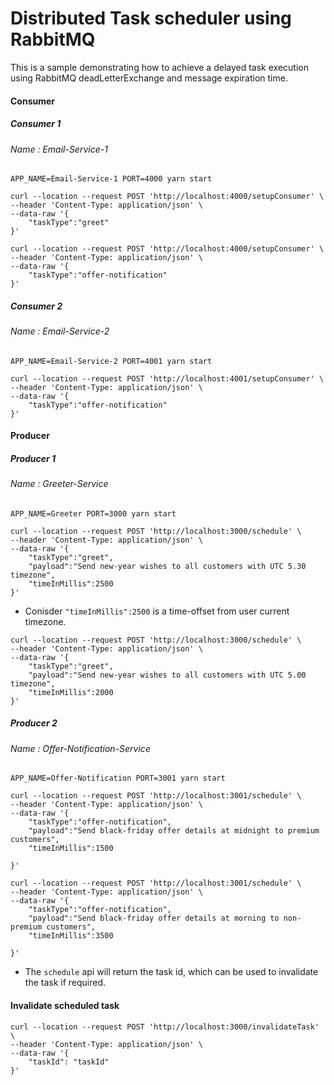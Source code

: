 # Distributed Task scheduler using RabbitMQ

This is a sample demonstrating how to achieve a delayed task execution using RabbitMQ deadLetterExchange and message expiration time.

#### Consumer

##### Consumer 1

###### Name : Email-Service-1

`APP_NAME=Email-Service-1 PORT=4000 yarn start`

```
curl --location --request POST 'http://localhost:4000/setupConsumer' \
--header 'Content-Type: application/json' \
--data-raw '{
    "taskType":"greet"
}'
```

```
curl --location --request POST 'http://localhost:4000/setupConsumer' \
--header 'Content-Type: application/json' \
--data-raw '{
    "taskType":"offer-notification"
}'
```

##### Consumer 2

###### Name : Email-Service-2

`APP_NAME=Email-Service-2 PORT=4001 yarn start`

```
curl --location --request POST 'http://localhost:4001/setupConsumer' \
--header 'Content-Type: application/json' \
--data-raw '{
    "taskType":"offer-notification"
}'
```

#### Producer

##### Producer 1

###### Name : Greeter-Service

`APP_NAME=Greeter PORT=3000 yarn start`

```
curl --location --request POST 'http://localhost:3000/schedule' \
--header 'Content-Type: application/json' \
--data-raw '{
    "taskType":"greet",
    "payload":"Send new-year wishes to all customers with UTC 5.30 timezone",
    "timeInMillis":2500
}'
```

- Conisder `"timeInMillis":2500` is a time-offset from user current timezone.

```
curl --location --request POST 'http://localhost:3000/schedule' \
--header 'Content-Type: application/json' \
--data-raw '{
    "taskType":"greet",
    "payload":"Send new-year wishes to all customers with UTC 5.00 timezone",
    "timeInMillis":2000
}'
```

##### Producer 2

###### Name : Offer-Notification-Service

`APP_NAME=Offer-Notification PORT=3001 yarn start`

```
curl --location --request POST 'http://localhost:3001/schedule' \
--header 'Content-Type: application/json' \
--data-raw '{
    "taskType":"offer-notification",
    "payload":"Send black-friday offer details at midnight to premium customers",
    "timeInMillis":1500

}'
```

```
curl --location --request POST 'http://localhost:3001/schedule' \
--header 'Content-Type: application/json' \
--data-raw '{
    "taskType":"offer-notification",
    "payload":"Send black-friday offer details at morning to non-premium customers",
    "timeInMillis":3500

}'
```

- The `schedule` api will return the task id, which can be used to invalidate the task if required.

#### Invalidate scheduled task

```
curl --location --request POST 'http://localhost:3000/invalidateTask' \
--header 'Content-Type: application/json' \
--data-raw '{
    "taskId": "taskId"
}'
```
